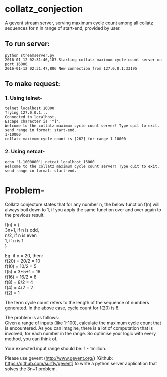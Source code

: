 # collatz_conjection

A gevent stream server, serving maximum cycle count among all collatz sequences for n in range of start-end, provided by user.

## To run server:
```{r, engine='bash', run_server}
python streamserver.py
2016-01-12 02:31:46,187 Starting collatz maximum cycle count server on port 16000
2016-01-12 02:31:47,806 New connection from 127.0.0.1:33195
```
## To make request:
### 1. Using telnet-
```{r, engine='bash', run_server}
telnet localhost 16000
Trying 127.0.0.1...
Connected to localhost.
Escape character is '^]'.
Welcome to the collatz maximum cycle count server! Type quit to exit.
send range in format: start-end.
1-10000
collatz maximum cycle count is [262] for range 1-10000
```


### 2. Using netcat- 
```{r, engine='bash', run_server}
echo '1-1000000'| netcat localhost 16000
Welcome to the collatz maximum cycle count server! Type quit to exit.
send range in format: start-end.
```
# Problem-

Collatz conjecture states that for any number n, the below function f(n) will always boil down to 1, if you apply the same function over and over again to the previous result.

f(n) = {   
3n+1, if n is odd,  
n/2, if n is even  
1, if n is 1  
}  

Eg: if n = 20, then:  
f(20) = 20/2 = 10  
f(10) = 10/2 = 5  
f(5)  = 3*5+1 = 16  
f(16) = 16/2 = 8  
f(8)  = 8/2 = 4  
f(4)  = 4/2 = 2  
f(2)  = 1  

The term cycle count refers to the length of the sequence of numbers generated. In the above case, cycle count for f(20) is 8.  

The problem is as follows:  
Given a range of inputs (like 1-100), calculate the maximum cycle count that is encountered. As you can imagine, there is a lot of computation that is involved, for each number in the range. So optimise your logic with every method, you can think of.  

Your expected input range should be: 1 - 1million.  

Please use gevent (http://www.gevent.org/) [Github: https://github.com/surfly/gevent] to write a python server application that solves the 3n+1 problem.   
